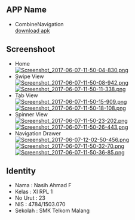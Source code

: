 ## APP Name
- CombineNavigation <br>
[download apk](https://drive.google.com/open?id=0B59Cn_4HGUfZRld2UklmdUdJaU0)
## Screenshoot
- Home <br>
[![Screenshot_2017-06-07-11-50-04-830.png](https://s16.postimg.org/3w8jx8fit/Screenshot_2017-06-07-11-50-04-830.png)](https://postimg.org/image/evtr8u5xt/)
- Swipe View <br>
[![Screenshot_2017-06-07-11-50-08-942.png](https://s30.postimg.org/9ddb93je9/Screenshot_2017-06-07-11-50-08-942.png)](https://postimg.org/image/sigkiuy25/)
[![Screenshot_2017-06-07-11-50-11-338.png](https://s30.postimg.org/u9arlwbcx/Screenshot_2017-06-07-11-50-11-338.png)](https://postimg.org/image/539tf2a2l/)
- Tab View <br>
[![Screenshot_2017-06-07-11-50-15-909.png](https://s17.postimg.org/i24hztxu7/Screenshot_2017-06-07-11-50-15-909.png)](https://postimg.org/image/soyb595zf/)
[![Screenshot_2017-06-07-11-50-18-108.png](https://s2.postimg.org/jdbdmjgah/Screenshot_2017-06-07-11-50-18-108.png)](https://postimg.org/image/7bfzse71x/)
- Spinner View <br>
[![Screenshot_2017-06-07-11-50-23-202.png](https://s11.postimg.org/c9nh02ohv/Screenshot_2017-06-07-11-50-23-202.png)](https://postimg.org/image/fgi0jp8xr/)
[![Screenshot_2017-06-07-11-50-26-443.png](https://s23.postimg.org/xm3xlyyqj/Screenshot_2017-06-07-11-50-26-443.png)](https://postimg.org/image/mza4gjql3/)
- Navigation Drawer <br>
[![Screenshot_2017-06-07-12-02-50-456.png](https://s10.postimg.org/t0o2nrqop/Screenshot_2017-06-07-12-02-50-456.png)](https://postimg.org/image/l7xevskph/)
[![Screenshot_2017-06-07-11-50-32-70.png](https://s21.postimg.org/oo2wefk7r/Screenshot_2017-06-07-11-50-32-70.png)](https://postimg.org/image/h83msmwib/)
[![Screenshot_2017-06-07-11-50-36-85.png](https://s17.postimg.org/e5caf68r3/Screenshot_2017-06-07-11-50-36-85.png)](https://postimg.org/image/ei3olcr0r/)
## Identity
- Nama : Nasih Ahmad F 
- Kelas : XI RPL 1 
- No Urut : 23 
- NIS : 4784/1503.070 
- Sekolah : SMK Telkom Malang
